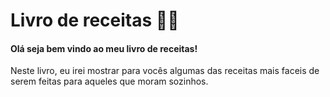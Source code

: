# Livro de receitas :man_cook:

#### Olá seja bem vindo ao meu livro de receitas!

Neste livro, eu irei mostrar para vocês algumas das receitas mais faceis de serem feitas para aqueles que moram sozinhos.


